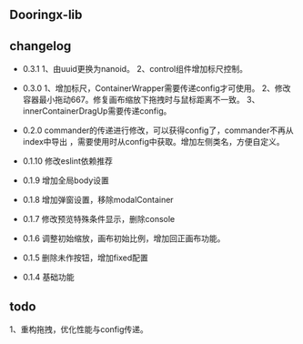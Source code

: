 <!--
 * @Author: yehuozhili
 * @Date: 2021-01-31 20:44:16
 * @LastEditors: yehuozhili
 * @LastEditTime: 2021-07-13 11:10:00
 * @FilePath: \dooringx\packages\dooringx-lib\README.md
-->

## Dooringx-lib 
## changelog

- 0.3.1
1、由uuid更换为nanoid。
2、control组件增加标尺控制。

- 0.3.0 
1、增加标尺，ContainerWrapper需要传递config才可使用。
2、修改容器最小拖动667。修复画布缩放下拖拽时与鼠标距离不一致。
3、innerContainerDragUp需要传递config。

- 0.2.0 commander的传递进行修改，可以获得config了，commander不再从index中导出 ，需要使用时从config中获取。增加左侧类名，方便自定义。
- 0.1.10 修改eslint依赖推荐
- 0.1.9 增加全局body设置
- 0.1.8 增加弹窗设置，移除modalContainer
- 0.1.7 修改预览特殊条件显示，删除console
- 0.1.6 调整初始缩放，画布初始比例，增加回正画布功能。
- 0.1.5 删除未作按钮，增加fixed配置
- 0.1.4 基础功能


## todo

1、重构拖拽，优化性能与config传递。